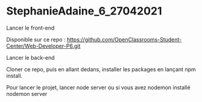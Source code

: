 # StephanieAdaine_6_27042021

Lancer le front-end

Disponible sur ce repo : https://github.com/OpenClassrooms-Student-Center/Web-Developer-P6.git

Lancer le back-end

Cloner ce repo, puis en allant dedans, installer les packages en lançant npm install.

Pour lancer le projet, lancer node server ou si vous avez nodemon installé nodemon server
